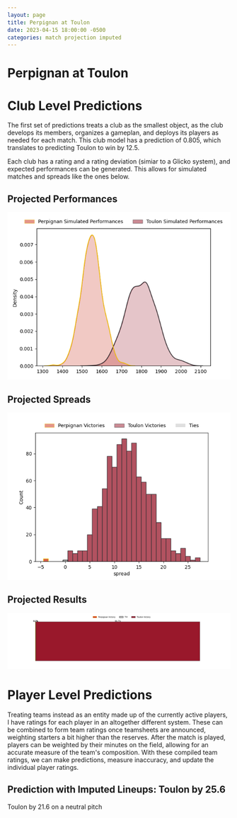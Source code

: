 ```yaml
---  
layout: page  
title: Perpignan at Toulon  
date: 2023-04-15 18:00:00 -0500  
categories: match projection imputed  
---
```

# Perpignan at Toulon

# Club Level Predictions


The first set of predictions treats a club as the smallest object, as the club develops its members, organizes a gameplan, and deploys its players as needed for each match. This club model has a prediction of 0.805, which translates to predicting Toulon to win by 12.5.

Each club has a rating and a rating deviation (simiar to a Glicko system), and expected performances can be generated. This allows for simulated matches and spreads like the ones below.
## Projected Performances


![Projected Performances](plots/performances_2023-04-15-Toulon-Perpignan.png)
## Projected Spreads


![Projected Spreads](plots/spreads_2023-04-15-Toulon-Perpignan.png)
## Projected Results


![Projected Results](plots/resultbar_2023-04-15-Toulon-Perpignan.png)
# Player Level Predictions


Treating teams instead as an entity made up of the currently active players, I have ratings for each player in an altogether different system. These can be combined to form team ratings once teamsheets are announced, weighting starters a bit higher than the reserves. After the match is played, players can be weighted by their minutes on the field, allowing for an accurate measure of the team's composition. With these compiled team ratings, we can make predictions, measure inaccuracy, and update the individual player ratings.
## Prediction with Imputed Lineups: Toulon by 25.6


Toulon by 21.6 on a neutral pitch

